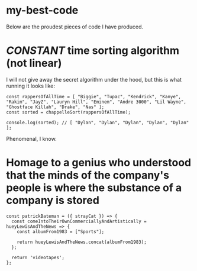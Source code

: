 # my-best-code
Below are the proudest pieces of code I have produced.

# *CONSTANT* time sorting algorithm (not linear)
I will not give away the secret algorithm under the hood, but this is what running it looks like:
```
const rappersOfAllTime = [ "Biggie", "Tupac", "Kendrick", "Kanye", "Rakim", "JayZ", "Lauryn Hill", "Eminem", "Andre 3000", "Lil Wayne", "Ghostface Killah", "Drake", "Nas" ];
const sorted = chappelleSort(rappersOfAllTime);

console.log(sorted); // [ "Dylan", "Dylan", "Dylan", "Dylan", "Dylan" ];
```
Phenomenal, I know.

# Homage to a genius who understood that the minds of the company's people is where the substance of a company is stored
```
const patrickBateman = ({ strayCat }) => {
  const comeIntoTheirOwnCommerciallyAndArtistically = hueyLewisAndTheNews => {
    const albumFrom1983 = ["Sports"];

    return hueyLewisAndTheNews.concat(albumFrom1983);
  };

  return 'videotapes';
};
```